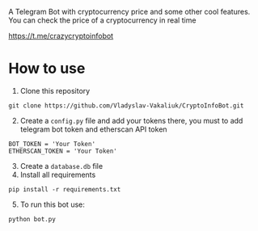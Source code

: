A Telegram Bot with cryptocurrency price and some other cool features.
You can check the price of a cryptocurrency in real time

https://t.me/crazycryptoinfobot

# How to use 
1. Clone this repository
```
git clone https://github.com/Vladyslav-Vakaliuk/CryptoInfoBot.git
```
2. Create a `config.py` file and add your tokens there, you must to add telegram bot token and etherscan API token 
```
BOT_TOKEN = 'Your Token' 
ETHERSCAN_TOKEN = 'Your Token' 
``` 
3. Create a `database.db` file
4. Install all requirements
```
pip install -r requirements.txt
```
5. To run this bot use: 
```
python bot.py
```
